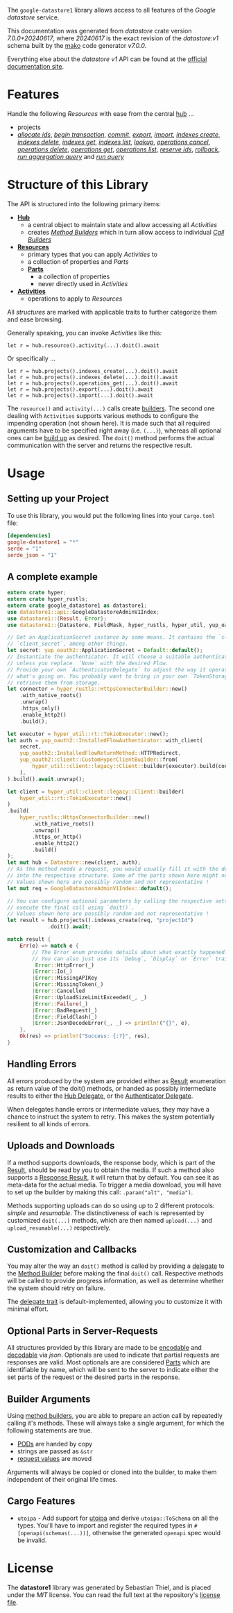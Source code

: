 <!---
DO NOT EDIT !
This file was generated automatically from 'src/generator/templates/api/README.md.mako'
DO NOT EDIT !
-->
The `google-datastore1` library allows access to all features of the *Google datastore* service.

This documentation was generated from *datastore* crate version *7.0.0+20240617*, where *20240617* is the exact revision of the *datastore:v1* schema built by the [mako](http://www.makotemplates.org/) code generator *v7.0.0*.

Everything else about the *datastore* *v1* API can be found at the
[official documentation site](https://cloud.google.com/datastore/).
# Features

Handle the following *Resources* with ease from the central [hub](https://docs.rs/google-datastore1/7.0.0+20240617/google_datastore1/Datastore) ...

* projects
 * [*allocate ids*](https://docs.rs/google-datastore1/7.0.0+20240617/google_datastore1/api::ProjectAllocateIdCall), [*begin transaction*](https://docs.rs/google-datastore1/7.0.0+20240617/google_datastore1/api::ProjectBeginTransactionCall), [*commit*](https://docs.rs/google-datastore1/7.0.0+20240617/google_datastore1/api::ProjectCommitCall), [*export*](https://docs.rs/google-datastore1/7.0.0+20240617/google_datastore1/api::ProjectExportCall), [*import*](https://docs.rs/google-datastore1/7.0.0+20240617/google_datastore1/api::ProjectImportCall), [*indexes create*](https://docs.rs/google-datastore1/7.0.0+20240617/google_datastore1/api::ProjectIndexCreateCall), [*indexes delete*](https://docs.rs/google-datastore1/7.0.0+20240617/google_datastore1/api::ProjectIndexDeleteCall), [*indexes get*](https://docs.rs/google-datastore1/7.0.0+20240617/google_datastore1/api::ProjectIndexGetCall), [*indexes list*](https://docs.rs/google-datastore1/7.0.0+20240617/google_datastore1/api::ProjectIndexListCall), [*lookup*](https://docs.rs/google-datastore1/7.0.0+20240617/google_datastore1/api::ProjectLookupCall), [*operations cancel*](https://docs.rs/google-datastore1/7.0.0+20240617/google_datastore1/api::ProjectOperationCancelCall), [*operations delete*](https://docs.rs/google-datastore1/7.0.0+20240617/google_datastore1/api::ProjectOperationDeleteCall), [*operations get*](https://docs.rs/google-datastore1/7.0.0+20240617/google_datastore1/api::ProjectOperationGetCall), [*operations list*](https://docs.rs/google-datastore1/7.0.0+20240617/google_datastore1/api::ProjectOperationListCall), [*reserve ids*](https://docs.rs/google-datastore1/7.0.0+20240617/google_datastore1/api::ProjectReserveIdCall), [*rollback*](https://docs.rs/google-datastore1/7.0.0+20240617/google_datastore1/api::ProjectRollbackCall), [*run aggregation query*](https://docs.rs/google-datastore1/7.0.0+20240617/google_datastore1/api::ProjectRunAggregationQueryCall) and [*run query*](https://docs.rs/google-datastore1/7.0.0+20240617/google_datastore1/api::ProjectRunQueryCall)




# Structure of this Library

The API is structured into the following primary items:

* **[Hub](https://docs.rs/google-datastore1/7.0.0+20240617/google_datastore1/Datastore)**
    * a central object to maintain state and allow accessing all *Activities*
    * creates [*Method Builders*](https://docs.rs/google-datastore1/7.0.0+20240617/google_datastore1/common::MethodsBuilder) which in turn
      allow access to individual [*Call Builders*](https://docs.rs/google-datastore1/7.0.0+20240617/google_datastore1/common::CallBuilder)
* **[Resources](https://docs.rs/google-datastore1/7.0.0+20240617/google_datastore1/common::Resource)**
    * primary types that you can apply *Activities* to
    * a collection of properties and *Parts*
    * **[Parts](https://docs.rs/google-datastore1/7.0.0+20240617/google_datastore1/common::Part)**
        * a collection of properties
        * never directly used in *Activities*
* **[Activities](https://docs.rs/google-datastore1/7.0.0+20240617/google_datastore1/common::CallBuilder)**
    * operations to apply to *Resources*

All *structures* are marked with applicable traits to further categorize them and ease browsing.

Generally speaking, you can invoke *Activities* like this:

```Rust,ignore
let r = hub.resource().activity(...).doit().await
```

Or specifically ...

```ignore
let r = hub.projects().indexes_create(...).doit().await
let r = hub.projects().indexes_delete(...).doit().await
let r = hub.projects().operations_get(...).doit().await
let r = hub.projects().export(...).doit().await
let r = hub.projects().import(...).doit().await
```

The `resource()` and `activity(...)` calls create [builders][builder-pattern]. The second one dealing with `Activities`
supports various methods to configure the impending operation (not shown here). It is made such that all required arguments have to be
specified right away (i.e. `(...)`), whereas all optional ones can be [build up][builder-pattern] as desired.
The `doit()` method performs the actual communication with the server and returns the respective result.

# Usage

## Setting up your Project

To use this library, you would put the following lines into your `Cargo.toml` file:

```toml
[dependencies]
google-datastore1 = "*"
serde = "1"
serde_json = "1"
```

## A complete example

```Rust
extern crate hyper;
extern crate hyper_rustls;
extern crate google_datastore1 as datastore1;
use datastore1::api::GoogleDatastoreAdminV1Index;
use datastore1::{Result, Error};
use datastore1::{Datastore, FieldMask, hyper_rustls, hyper_util, yup_oauth2};

// Get an ApplicationSecret instance by some means. It contains the `client_id` and
// `client_secret`, among other things.
let secret: yup_oauth2::ApplicationSecret = Default::default();
// Instantiate the authenticator. It will choose a suitable authentication flow for you,
// unless you replace  `None` with the desired Flow.
// Provide your own `AuthenticatorDelegate` to adjust the way it operates and get feedback about
// what's going on. You probably want to bring in your own `TokenStorage` to persist tokens and
// retrieve them from storage.
let connector = hyper_rustls::HttpsConnectorBuilder::new()
    .with_native_roots()
    .unwrap()
    .https_only()
    .enable_http2()
    .build();

let executor = hyper_util::rt::TokioExecutor::new();
let auth = yup_oauth2::InstalledFlowAuthenticator::with_client(
    secret,
    yup_oauth2::InstalledFlowReturnMethod::HTTPRedirect,
    yup_oauth2::client::CustomHyperClientBuilder::from(
        hyper_util::client::legacy::Client::builder(executor).build(connector),
    ),
).build().await.unwrap();

let client = hyper_util::client::legacy::Client::builder(
    hyper_util::rt::TokioExecutor::new()
)
.build(
    hyper_rustls::HttpsConnectorBuilder::new()
        .with_native_roots()
        .unwrap()
        .https_or_http()
        .enable_http2()
        .build()
);
let mut hub = Datastore::new(client, auth);
// As the method needs a request, you would usually fill it with the desired information
// into the respective structure. Some of the parts shown here might not be applicable !
// Values shown here are possibly random and not representative !
let mut req = GoogleDatastoreAdminV1Index::default();

// You can configure optional parameters by calling the respective setters at will, and
// execute the final call using `doit()`.
// Values shown here are possibly random and not representative !
let result = hub.projects().indexes_create(req, "projectId")
             .doit().await;

match result {
    Err(e) => match e {
        // The Error enum provides details about what exactly happened.
        // You can also just use its `Debug`, `Display` or `Error` traits
         Error::HttpError(_)
        |Error::Io(_)
        |Error::MissingAPIKey
        |Error::MissingToken(_)
        |Error::Cancelled
        |Error::UploadSizeLimitExceeded(_, _)
        |Error::Failure(_)
        |Error::BadRequest(_)
        |Error::FieldClash(_)
        |Error::JsonDecodeError(_, _) => println!("{}", e),
    },
    Ok(res) => println!("Success: {:?}", res),
}

```
## Handling Errors

All errors produced by the system are provided either as [Result](https://docs.rs/google-datastore1/7.0.0+20240617/google_datastore1/common::Result) enumeration as return value of
the doit() methods, or handed as possibly intermediate results to either the
[Hub Delegate](https://docs.rs/google-datastore1/7.0.0+20240617/google_datastore1/common::Delegate), or the [Authenticator Delegate](https://docs.rs/yup-oauth2/*/yup_oauth2/trait.AuthenticatorDelegate.html).

When delegates handle errors or intermediate values, they may have a chance to instruct the system to retry. This
makes the system potentially resilient to all kinds of errors.

## Uploads and Downloads
If a method supports downloads, the response body, which is part of the [Result](https://docs.rs/google-datastore1/7.0.0+20240617/google_datastore1/common::Result), should be
read by you to obtain the media.
If such a method also supports a [Response Result](https://docs.rs/google-datastore1/7.0.0+20240617/google_datastore1/common::ResponseResult), it will return that by default.
You can see it as meta-data for the actual media. To trigger a media download, you will have to set up the builder by making
this call: `.param("alt", "media")`.

Methods supporting uploads can do so using up to 2 different protocols:
*simple* and *resumable*. The distinctiveness of each is represented by customized
`doit(...)` methods, which are then named `upload(...)` and `upload_resumable(...)` respectively.

## Customization and Callbacks

You may alter the way an `doit()` method is called by providing a [delegate](https://docs.rs/google-datastore1/7.0.0+20240617/google_datastore1/common::Delegate) to the
[Method Builder](https://docs.rs/google-datastore1/7.0.0+20240617/google_datastore1/common::CallBuilder) before making the final `doit()` call.
Respective methods will be called to provide progress information, as well as determine whether the system should
retry on failure.

The [delegate trait](https://docs.rs/google-datastore1/7.0.0+20240617/google_datastore1/common::Delegate) is default-implemented, allowing you to customize it with minimal effort.

## Optional Parts in Server-Requests

All structures provided by this library are made to be [encodable](https://docs.rs/google-datastore1/7.0.0+20240617/google_datastore1/common::RequestValue) and
[decodable](https://docs.rs/google-datastore1/7.0.0+20240617/google_datastore1/common::ResponseResult) via *json*. Optionals are used to indicate that partial requests are responses
are valid.
Most optionals are are considered [Parts](https://docs.rs/google-datastore1/7.0.0+20240617/google_datastore1/common::Part) which are identifiable by name, which will be sent to
the server to indicate either the set parts of the request or the desired parts in the response.

## Builder Arguments

Using [method builders](https://docs.rs/google-datastore1/7.0.0+20240617/google_datastore1/common::CallBuilder), you are able to prepare an action call by repeatedly calling it's methods.
These will always take a single argument, for which the following statements are true.

* [PODs][wiki-pod] are handed by copy
* strings are passed as `&str`
* [request values](https://docs.rs/google-datastore1/7.0.0+20240617/google_datastore1/common::RequestValue) are moved

Arguments will always be copied or cloned into the builder, to make them independent of their original life times.

[wiki-pod]: http://en.wikipedia.org/wiki/Plain_old_data_structure
[builder-pattern]: http://en.wikipedia.org/wiki/Builder_pattern
[google-go-api]: https://github.com/google/google-api-go-client

## Cargo Features

* `utoipa` - Add support for [utoipa](https://crates.io/crates/utoipa) and derive `utoipa::ToSchema` on all
the types. You'll have to import and register the required types in `#[openapi(schemas(...))]`, otherwise the
generated `openapi` spec would be invalid.


# License
The **datastore1** library was generated by Sebastian Thiel, and is placed
under the *MIT* license.
You can read the full text at the repository's [license file][repo-license].

[repo-license]: https://github.com/Byron/google-apis-rsblob/main/LICENSE.md

